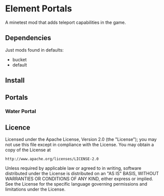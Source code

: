 Element Portals
===============

A minetest mod that adds teleport capabilities in the game.


Dependencies
------------
Just mods found in defaults:

 - bucket
 - default


Install
-------





Portals
-------

### Water Portal





Licence
-------


Licensed under the Apache License, Version 2.0 (the "License");
you may not use this file except in compliance with the License.
You may obtain a copy of the License at

    http://www.apache.org/licenses/LICENSE-2.0

Unless required by applicable law or agreed to in writing, software
distributed under the License is distributed on an "AS IS" BASIS,
WITHOUT WARRANTIES OR CONDITIONS OF ANY KIND, either express or implied.
See the License for the specific language governing permissions and
limitations under the License.

